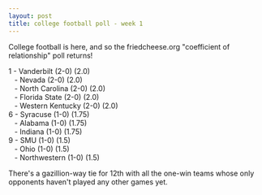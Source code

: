 ```yaml
---
layout: post
title: college football poll - week 1
---
```


College football is here, and so the friedcheese.org "coefficient of relationship" poll returns!

1 - Vanderbilt (2-0) (2.0)  
&nbsp;&nbsp; - Nevada (2-0) (2.0)  
&nbsp;&nbsp; - North Carolina (2-0) (2.0)  
&nbsp;&nbsp; - Florida State (2-0) (2.0)  
&nbsp;&nbsp; - Western Kentucky (2-0) (2.0)  
6 - Syracuse (1-0) (1.75)  
&nbsp;&nbsp; - Alabama (1-0) (1.75)  
&nbsp;&nbsp; - Indiana (1-0) (1.75)  
9 - SMU (1-0) (1.5)  
&nbsp;&nbsp; - Ohio (1-0) (1.5)  
&nbsp;&nbsp; - Northwestern (1-0) (1.5)  

There's a gazillion-way tie for 12th with all the one-win teams whose only opponents haven't played any other games yet.
